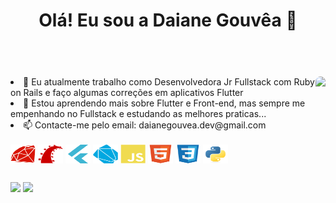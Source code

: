 <header>
  <h1>Olá! Eu sou a Daiane Gouvêa 👋</h1>
</header>

<div style="display: inline_block"><br>
  <img align="right" height="150" style="border-radius:50px;" src="https://picrew.me/shareImg/org/202204/516657_SpUpFkE4.png">
  
  <li>🔭 Eu atualmente trabalho como Desenvolvedora Jr Fullstack com Ruby on Rails e faço algumas correções em aplicativos Flutter</li>
  <li>🌱 Estou aprendendo mais sobre Flutter e Front-end, mas sempre me empenhando no Fullstack e estudando as melhores praticas...</li>
  <li>📫 Contacte-me pelo email: daianegouvea.dev@gmail.com</li>
                                                                                                               
</div>

<div style="display: inline_block"><br>
  <img align="center" alt="Ruby" height="30" width="40" src="https://raw.githubusercontent.com/devicons/devicon/master/icons/ruby/ruby-plain.svg">
  <img align="center" alt="Rails" height="30" width="40" src="https://raw.githubusercontent.com/devicons/devicon/master/icons/rails/rails-plain.svg">
  <img align="center" alt="Flutter" height="30" width="40" src="https://raw.githubusercontent.com/devicons/devicon/master/icons/flutter/flutter-plain.svg">
  <img align="center" alt="Dart" height="30" width="40" src="https://raw.githubusercontent.com/devicons/devicon/master/icons/dart/dart-plain.svg">
  <img align="center" alt="Js" height="30" width="40" src="https://raw.githubusercontent.com/devicons/devicon/master/icons/javascript/javascript-plain.svg">
  <img align="center" alt="HTML" height="30" width="40" src="https://raw.githubusercontent.com/devicons/devicon/master/icons/html5/html5-original.svg">
  <img align="center" alt="CSS" height="30" width="40" src="https://raw.githubusercontent.com/devicons/devicon/master/icons/css3/css3-original.svg">
  <img align="center" alt="Python" height="30" width="40" src="https://raw.githubusercontent.com/devicons/devicon/master/icons/python/python-original.svg">
</div>
  
 ##
  
<div> 
  <a href = "mailto:daianegouvea.dev@gmail.com"><img src="https://img.shields.io/badge/Gmail-D14836?style=for-the-badge&logo=gmail&logoColor=white" target="_blank"></a>
  <a href="https://www.linkedin.com/in/daiane-gouv%C3%AAa-ti/" target="_blank"><img src="https://img.shields.io/badge/LinkedIn-0077B5?style=for-the-badge&logo=linkedin&logoColor=white" target="_blank"></a> 
</div>

